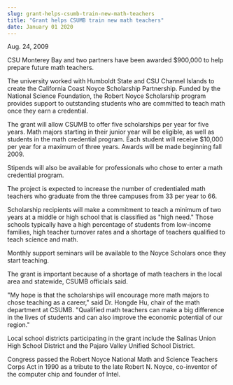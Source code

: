 ```yaml
---
slug: grant-helps-csumb-train-new-math-teachers
title: "Grant helps CSUMB train new math teachers"
date: January 01 2020
---
```


<p>Aug. 24, 2009
</p><p>CSU Monterey Bay and two partners have been awarded $900,000 to help prepare future math teachers.
</p><p>The university worked with Humboldt State and CSU Channel Islands to create the California Coast Noyce Scholarship Partnership. Funded by the National Science Foundation, the Robert Noyce Scholarship program provides support to outstanding students who are committed to teach math once they earn a credential.
</p><p>The grant will allow CSUMB to offer five scholarships per year for five years. Math majors starting in their junior year will be eligible, as well as students in the math credential program. Each student will receive $10,000 per year for a maximum of three years. Awards will be made beginning fall 2009.
</p><p>Stipends will also be available for professionals who chose to enter a math credential program.
</p><p>The project is expected to increase the number of credentialed math teachers who graduate from the three campuses from 33 per year to 66.
</p><p>Scholarship recipients will make a commitment to teach a minimum of two years at a middle or high school that is classified as "high need." Those schools typically have a high percentage of students from low-income families, high teacher turnover rates and a shortage of teachers qualified to teach science and math.
</p><p>Monthly support seminars will be available to the Noyce Scholars once they start teaching.
</p><p>The grant is important because of a shortage of math teachers in the local area and statewide, CSUMB officials said.
</p><p>"My hope is that the scholarships will encourage more math majors to chose teaching as a career," said Dr. Hongde Hu, chair of the math department at CSUMB. "Qualified math teachers can make a big difference in the lives of students and can also improve the economic potential of our region."
</p><p>Local school districts participating in the grant include the Salinas Union High School District and the Pajaro Valley Unified School District.
</p><p>Congress passed the Robert Noyce National Math and Science Teachers Corps Act in 1990 as a tribute to the late Robert N. Noyce, co-inventor of the computer chip and founder of Intel.
</p><p> 
</p>
